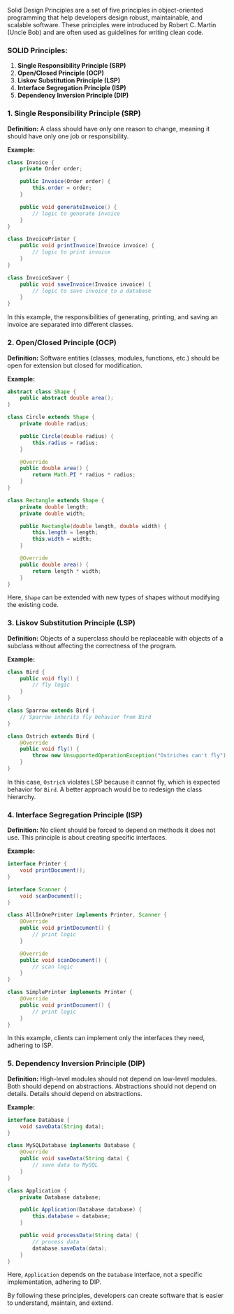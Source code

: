 Solid Design Principles are a set of five principles in object-oriented programming that help developers design robust, maintainable, and scalable software. These principles were introduced by Robert C. Martin (Uncle Bob) and are often used as guidelines for writing clean code.

### SOLID Principles:

1. **Single Responsibility Principle (SRP)**
2. **Open/Closed Principle (OCP)**
3. **Liskov Substitution Principle (LSP)**
4. **Interface Segregation Principle (ISP)**
5. **Dependency Inversion Principle (DIP)**

### 1. Single Responsibility Principle (SRP)
**Definition:** A class should have only one reason to change, meaning it should have only one job or responsibility.

**Example:**
```java
class Invoice {
    private Order order;

    public Invoice(Order order) {
        this.order = order;
    }

    public void generateInvoice() {
        // logic to generate invoice
    }
}

class InvoicePrinter {
    public void printInvoice(Invoice invoice) {
        // logic to print invoice
    }
}

class InvoiceSaver {
    public void saveInvoice(Invoice invoice) {
        // logic to save invoice to a database
    }
}
```
In this example, the responsibilities of generating, printing, and saving an invoice are separated into different classes.

### 2. Open/Closed Principle (OCP)
**Definition:** Software entities (classes, modules, functions, etc.) should be open for extension but closed for modification.

**Example:**
```java
abstract class Shape {
    public abstract double area();
}

class Circle extends Shape {
    private double radius;

    public Circle(double radius) {
        this.radius = radius;
    }

    @Override
    public double area() {
        return Math.PI * radius * radius;
    }
}

class Rectangle extends Shape {
    private double length;
    private double width;

    public Rectangle(double length, double width) {
        this.length = length;
        this.width = width;
    }

    @Override
    public double area() {
        return length * width;
    }
}
```
Here, `Shape` can be extended with new types of shapes without modifying the existing code.

### 3. Liskov Substitution Principle (LSP)
**Definition:** Objects of a superclass should be replaceable with objects of a subclass without affecting the correctness of the program.

**Example:**
```java
class Bird {
    public void fly() {
        // fly logic
    }
}

class Sparrow extends Bird {
    // Sparrow inherits fly behavior from Bird
}

class Ostrich extends Bird {
    @Override
    public void fly() {
        throw new UnsupportedOperationException("Ostriches can't fly");
    }
}
```
In this case, `Ostrich` violates LSP because it cannot fly, which is expected behavior for `Bird`. A better approach would be to redesign the class hierarchy.

### 4. Interface Segregation Principle (ISP)
**Definition:** No client should be forced to depend on methods it does not use. This principle is about creating specific interfaces.

**Example:**
```java
interface Printer {
    void printDocument();
}

interface Scanner {
    void scanDocument();
}

class AllInOnePrinter implements Printer, Scanner {
    @Override
    public void printDocument() {
        // print logic
    }

    @Override
    public void scanDocument() {
        // scan logic
    }
}

class SimplePrinter implements Printer {
    @Override
    public void printDocument() {
        // print logic
    }
}
```
In this example, clients can implement only the interfaces they need, adhering to ISP.

### 5. Dependency Inversion Principle (DIP)
**Definition:** High-level modules should not depend on low-level modules. Both should depend on abstractions. Abstractions should not depend on details. Details should depend on abstractions.

**Example:**
```java
interface Database {
    void saveData(String data);
}

class MySQLDatabase implements Database {
    @Override
    public void saveData(String data) {
        // save data to MySQL
    }
}

class Application {
    private Database database;

    public Application(Database database) {
        this.database = database;
    }

    public void processData(String data) {
        // process data
        database.saveData(data);
    }
}
```
Here, `Application` depends on the `Database` interface, not a specific implementation, adhering to DIP.

By following these principles, developers can create software that is easier to understand, maintain, and extend.